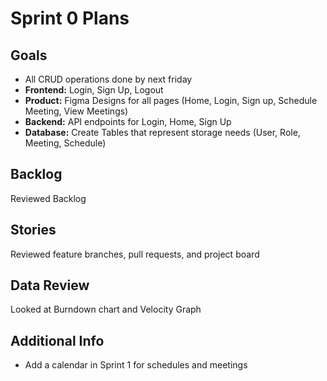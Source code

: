 # Sprint 0 Plans

## Goals 

- All CRUD operations done by next friday
- **Frontend:** Login, Sign Up, Logout 
- **Product:** Figma Designs for all pages (Home, Login, Sign up, Schedule Meeting, View Meetings) 
- **Backend:** API endpoints for Login, Home, Sign Up
- **Database:** Create Tables that represent storage needs (User, Role, Meeting, Schedule)

## Backlog 

Reviewed Backlog

## Stories 

Reviewed feature branches, pull requests, and project board

## Data Review 

Looked at Burndown chart and Velocity Graph 

## Additional Info
- Add a calendar in Sprint 1 for schedules and meetings
